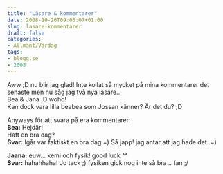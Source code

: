 ```yaml
---
title: "Läsare & kommentarer"
date: 2008-10-26T09:03:07+01:00
slug: lasare-kommentarer
draft: false
categories:
- Allmänt/Vardag
tags:
- blogg.se
- 2008
---
```

Aww ;D nu blir jag glad! Inte kollat så mycket på mina kommentarer det senaste men nu såg jag två nya läsare..  
Bea & Jana ;D woho!  
Kan dock vara lilla beabea som Jossan känner? Är det du? ;D  
  
Anyways för att svara på era kommentarer:  
**Bea:** Hejdär!  
Haft en bra dag?  
**Svar:** Igår var faktiskt en bra dag =) Så japp! jag antar att jag hade det..=)  
  
**Jaana:** euw... kemi och fysik! good luck ^^  
**Svar:** hahahhaha! Jo tack ;) fysiken gick nog inte så bra .. fan ;/